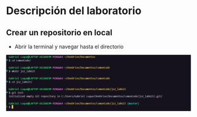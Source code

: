 # Descripción del laboratorio

## Crear un repositorio en local

- Abrir la terminal y navegar hasta el directorio

![commandos para crear la carpeta](img/commands.png)

